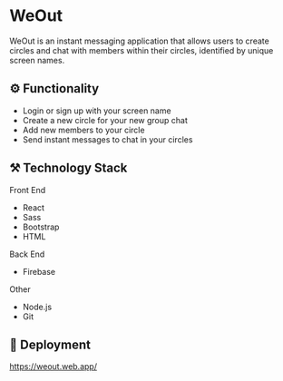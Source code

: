 # WeOut

WeOut is an instant messaging application that allows users to create circles 
and chat with members within their circles, identified by unique screen names.

## :gear: Functionality
* Login or sign up with your screen name
* Create a new circle for your new group chat
* Add new members to your circle
* Send instant messages to chat in your circles

## :hammer_and_pick: Technology Stack

Front End
* React
* Sass
* Bootstrap
* HTML

Back End
* Firebase

Other
* Node.js
* Git

## :rocket: Deployment
https://weout.web.app/